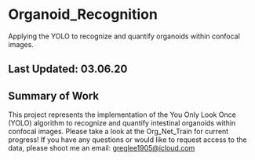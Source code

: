 # Organoid_Recognition
Applying the YOLO to recognize and quantify organoids within confocal images.

## Last Updated: 03.06.20

## Summary of Work
This project represents the implementation of the You Only Look Once (YOLO) algorithm to recognize and quantify intestinal organoids within confocal images. Please take a look at the Org_Net_Train for current progress! If you have any questions or would like to request access to the data, please shoot me an email: greglee1905@icloud.com

